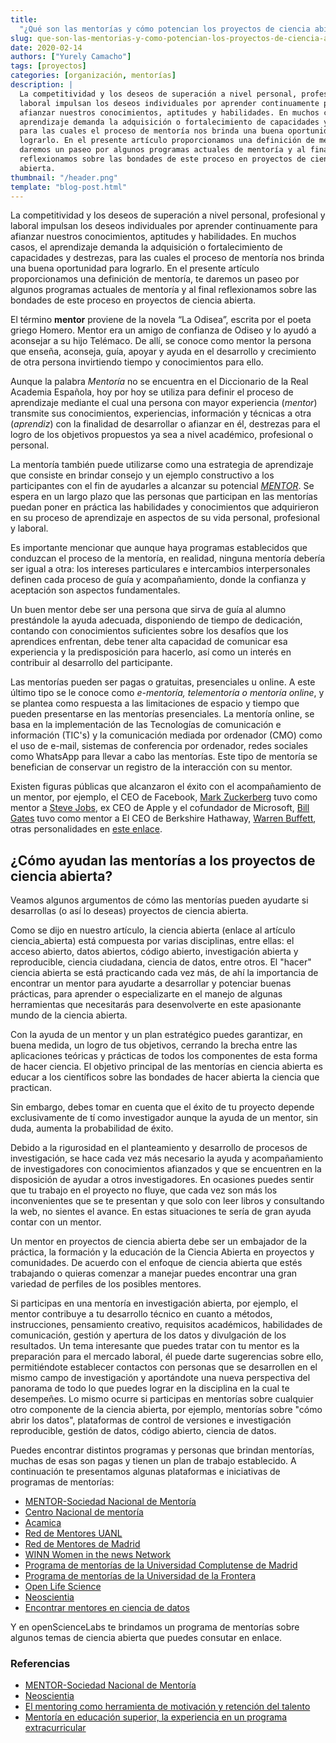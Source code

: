 ```yaml
---
title:
  "¿Qué son las mentorías y cómo potencian los proyectos de ciencia abierta?"
slug: que-son-las-mentorias-y-como-potencian-los-proyectos-de-ciencia-abierta
date: 2020-02-14
authors: ["Yurely Camacho"]
tags: [proyectos]
categories: [organización, mentorías]
description: |
  La competitividad y los deseos de superación a nivel personal, profesional y
  laboral impulsan los deseos individuales por aprender continuamente para
  afianzar nuestros conocimientos, aptitudes y habilidades. En muchos casos, el
  aprendizaje demanda la adquisición o fortalecimiento de capacidades y destrezas,
  para las cuales el proceso de mentoría nos brinda una buena oportunidad para
  lograrlo. En el presente artículo proporcionamos una definición de mentoría, te
  daremos un paseo por algunos programas actuales de mentoría y al final
  reflexionamos sobre las bondades de este proceso en proyectos de ciencia
  abierta.
thumbnail: "/header.png"
template: "blog-post.html"
---
```


<!-- # ¿Qué son las mentorías y cómo potencian los proyectos de  ciencia abierta? -->
<!-- **Por Yurely Camacho** -->

La competitividad y los deseos de superación a nivel personal, profesional y
laboral impulsan los deseos individuales por aprender continuamente para
afianzar nuestros conocimientos, aptitudes y habilidades. En muchos casos, el
aprendizaje demanda la adquisición o fortalecimiento de capacidades y destrezas,
para las cuales el proceso de mentoría nos brinda una buena oportunidad para
lograrlo. En el presente artículo proporcionamos una definición de mentoría, te
daremos un paseo por algunos programas actuales de mentoría y al final
reflexionamos sobre las bondades de este proceso en proyectos de ciencia
abierta.

<!-- TEASER_END -->

El término **mentor** proviene de la novela “La Odisea”, escrita por el poeta
griego Homero. Mentor era un amigo de confianza de Odiseo y lo ayudó a aconsejar
a su hijo Telémaco. De allí, se conoce como mentor la persona que enseña,
aconseja, guía, apoyar y ayuda en el desarrollo y crecimiento de otra persona
invirtiendo tiempo y conocimientos para ello.

Aunque la palabra _Mentoría_ no se encuentra en el Diccionario de la Real
Academia Española, hoy por hoy se utiliza para definir el proceso de aprendizaje
mediante el cual una persona con mayor experiencia (_mentor_) transmite sus
conocimientos, experiencias, información y técnicas a otra (_aprendiz_) con la
finalidad de desarrollar o afianzar en él, destrezas para el logro de los
objetivos propuestos ya sea a nivel académico, profesional o personal.

La mentoría también puede utilizarse como una estrategia de aprendizaje que
consiste en brindar consejo y un ejemplo constructivo a los participantes con el
fin de ayudarles a alcanzar su potencial [_MENTOR_](https://www.mentoring.org/).
Se espera en un largo plazo que las personas que participan en las mentorías
puedan poner en práctica las habilidades y conocimientos que adquirieron en su
proceso de aprendizaje en aspectos de su vida personal, profesional y laboral.

Es importante mencionar que aunque haya programas establecidos que conduzcan el
proceso de la mentoría, en realidad, ninguna mentoría debería ser igual a otra:
los intereses particulares e intercambios interpersonales definen cada proceso
de guía y acompañamiento, donde la confianza y aceptación son aspectos
fundamentales.

Un buen mentor debe ser una persona que sirva de guía al alumno prestándole la
ayuda adecuada, disponiendo de tiempo de dedicación, contando con conocimientos
suficientes sobre los desafíos que los aprendices enfrentan, debe tener alta
capacidad de comunicar esa experiencia y la predisposición para hacerlo, así
como un interés en contribuir al desarrollo del participante.

Las mentorías pueden ser pagas o gratuitas, presenciales u online. A este último
tipo se le conoce como _e-mentoría, telementoría o mentoría online_, y se
plantea como respuesta a las limitaciones de espacio y tiempo que pueden
presentarse en las mentorías presenciales. La mentoría online, se basa en la
implementación de las Tecnologías de comunicación e información (TIC's) y la
comunicación mediada por ordenador (CMO) como el uso de e-mail, sistemas de
conferencia por ordenador, redes sociales como WhatsApp para llevar a cabo las
mentorías. Este tipo de mentoría se benefician de conservar un registro de la
interacción con su mentor.

Existen figuras públicas que alcanzaron el éxito con el acompañamiento de un
mentor, por ejemplo, el CEO de Facebook,
[Mark Zuckerberg](https://es.wikipedia.org/wiki/Mark_Zuckerberg) tuvo como
mentor a [Steve Jobs](https://es.wikipedia.org/wiki/Steve_Jobs), ex CEO de Apple
y el cofundador de Microsoft,
[Bill Gates](https://es.wikipedia.org/wiki/Bill_Gates) tuvo como mentor a El CEO
de Berkshire Hathaway,
[Warren Buffett](https://es.wikipedia.org/wiki/Warren_Buffett), otras
personalidades en
[este enlace](https://sebastianpendino.com/ayuda-mentor-ejemplos/).

## ¿Cómo ayudan las mentorías a los proyectos de ciencia abierta?

Veamos algunos argumentos de cómo las mentorías pueden ayudarte si desarrollas
(o así lo deseas) proyectos de ciencia abierta.

Como se dijo en nuestro artículo, la ciencia abierta (enlace al artículo
ciencia_abierta) está compuesta por varias disciplinas, entre ellas: el acceso
abierto, datos abiertos, código abierto, investigación abierta y reproducible,
ciencia ciudadana, ciencia de datos, entre otros. El "hacer" ciencia abierta se
está practicando cada vez más, de ahí la importancia de encontrar un mentor para
ayudarte a desarrollar y potenciar buenas prácticas, para aprender o
especializarte en el manejo de algunas herramientas que necesitarás para
desenvolverte en este apasionante mundo de la ciencia abierta.

Con la ayuda de un mentor y un plan estratégico puedes garantizar, en buena
medida, un logro de tus objetivos, cerrando la brecha entre las aplicaciones
teóricas y prácticas de todos los componentes de esta forma de hacer ciencia. El
objetivo principal de las mentorías en ciencia abierta es educar a los
científicos sobre las bondades de hacer abierta la ciencia que practican.

Sin embargo, debes tomar en cuenta que el éxito de tu proyecto depende
exclusivamente de tí como investigador aunque la ayuda de un mentor, sin duda,
aumenta la probabilidad de éxito.

Debido a la rigurosidad en el planteamiento y desarrollo de procesos de
investigación, se hace cada vez más necesario la ayuda y acompañamiento de
investigadores con conocimientos afianzados y que se encuentren en la
disposición de ayudar a otros investigadores. En ocasiones puedes sentir que tu
trabajo en el proyecto no fluye, que cada vez son más los inconvenientes que se
te presentan y que solo con leer libros y consultando la web, no sientes el
avance. En estas situaciones te sería de gran ayuda contar con un mentor.

Un mentor en proyectos de ciencia abierta debe ser un embajador de la práctica,
la formación y la educación de la Ciencia Abierta en proyectos y comunidades. De
acuerdo con el enfoque de ciencia abierta que estés trabajando o quieras
comenzar a manejar puedes encontrar una gran variedad de perfiles de los
posibles mentores.

Si participas en una mentoría en investigación abierta, por ejemplo, el mentor
contribuye a tu desarrollo técnico en cuanto a métodos, instrucciones,
pensamiento creativo, requisitos académicos, habilidades de comunicación,
gestión y apertura de los datos y divulgación de los resultados. Un tema
interesante que puedes tratar con tu mentor es la preparación para el mercado
laboral, él puede darte sugerencias sobre ello, permitiéndote establecer
contactos con personas que se desarrollen en el mismo campo de investigación y
aportándote una nueva perspectiva del panorama de todo lo que puedes lograr en
la disciplina en la cual te desempeñes. Lo mismo ocurre si participas en
mentorías sobre cualquier otro componente de la ciencia abierta, por ejemplo,
mentorías sobre "cómo abrir los datos", plataformas de control de versiones e
investigación reproducible, gestión de datos, código abierto, ciencia de datos.

Puedes encontrar distintos programas y personas que brindan mentorías, muchas de
esas son pagas y tienen un plan de trabajo establecido. A continuación te
presentamos algunas plataformas e iniciativas de programas de mentorías:

- [MENTOR-Sociedad Nacional de Mentoría](https://www.mentoring.org/)
- [Centro Nacional de mentoría](https://www.nwrel.org/mentoring/)
- [Acamica](https://www.acamica.com/)
- [Red de Mentores UANL](http://innovacion.uanl.mx/mentoria/)
- [Red de Mentores de Madrid](https://www.madrimasd.org/emprendedores/red-mentores-madrid)
- [WINN Women in the news Network](https://www.womeninnetwork.org/que-hacemos)
- [Programa de mentorías de la Universidad Complutense de Madrid](https://www.ucm.es/mentorias)
- [Programa de mentorías de la Universidad de la Frontera](http://mentorias.ufro.cl/)
- [Open Life Science](https://openlifesci.org)
- [Neoscientia](https://neoscientia.com/)
- [Encontrar mentores en ciencia de datos](https://mentorcruise.com/)

Y en openScienceLabs te brindamos un programa de mentorías sobre algunos temas
de ciencia abierta que puedes consutar en enlace.

### Referencias

- [MENTOR-Sociedad Nacional de Mentoría](https://www.mentoring.org/)
- [Neoscientia](https://neoscientia.com/)
- [El mentoring como herramienta de motivación y retención del talento](http://pdfs.wke.es/2/2/7/6/pd0000012276.pdf)
- [Mentoría en educación superior, la experiencia en un programa extracurricular](http://www.scielo.org.mx/pdf/redie/v20n4/1607-4041-redie-20-04-86.pdf)
